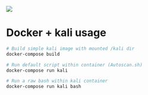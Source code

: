 <a href="https://www.buymeacoffee.com/0xDTC"><img src="https://img.buymeacoffee.com/button-api/?text=Buy me a knowledge&emoji=📖&slug=0xDTC&button_colour=FF5F5F&font_colour=ffffff&font_family=Comic&outline_colour=000000&coffee_colour=FFDD00" /></a>

# Docker + kali usage

```bash
# Build simple kali image with mounted /kali dir
docker-compose build

# Run default script within container (Autoscan.sh)
docker-compose run kali

# Run a raw bash within kali container
docker-compose run kali bash
```
